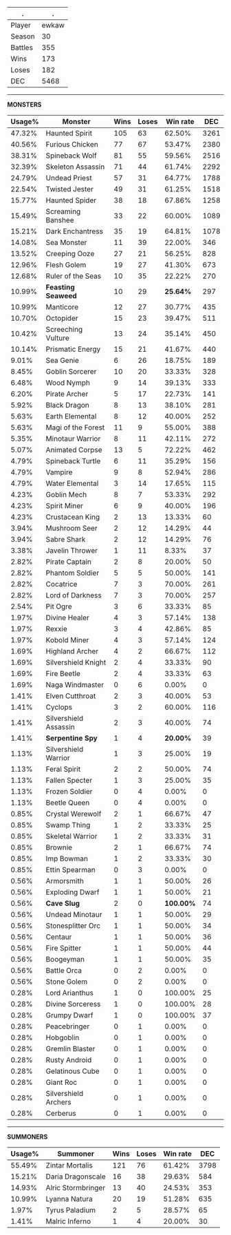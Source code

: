 .|.
|-|-
Player|ewkaw
Season|30
Battles|355
Wins|173
Loses|182
DEC|5468

---
**MONSTERS**

Usage%|Monster|Wins|Loses|Win rate|DEC|
-|-|-|-|-|-|
47.32%|Haunted Spirit|105|63|62.50%|3261|
40.56%|Furious Chicken|77|67|53.47%|2380|
38.31%|Spineback Wolf|81|55|59.56%|2516|
32.39%|Skeleton Assassin|71|44|61.74%|2292|
24.79%|Undead Priest|57|31|64.77%|1788|
22.54%|Twisted Jester|49|31|61.25%|1518|
15.77%|Haunted Spider|38|18|67.86%|1258|
15.49%|Screaming Banshee|33|22|60.00%|1089|
15.21%|Dark Enchantress|35|19|64.81%|1078|
14.08%|Sea Monster|11|39|22.00%|346|
13.52%|Creeping Ooze|27|21|56.25%|828|
12.96%|Flesh Golem|19|27|41.30%|673|
12.68%|Ruler of the Seas|10|35|22.22%|270|
10.99%|**Feasting Seaweed**|10|29|**25.64%**|297|
10.99%|Manticore|12|27|30.77%|435|
10.70%|Octopider|15|23|39.47%|511|
10.42%|Screeching Vulture|13|24|35.14%|450|
10.14%|Prismatic Energy|15|21|41.67%|440|
9.01%|Sea Genie|6|26|18.75%|189|
8.45%|Goblin Sorcerer|10|20|33.33%|328|
6.48%|Wood Nymph|9|14|39.13%|333|
6.20%|Pirate Archer|5|17|22.73%|141|
5.92%|Black Dragon|8|13|38.10%|281|
5.63%|Earth Elemental|8|12|40.00%|252|
5.63%|Magi of the Forest|11|9|55.00%|388|
5.35%|Minotaur Warrior|8|11|42.11%|272|
5.07%|Animated Corpse|13|5|72.22%|462|
4.79%|Spineback Turtle|6|11|35.29%|156|
4.79%|Vampire|9|8|52.94%|286|
4.79%|Water Elemental|3|14|17.65%|115|
4.23%|Goblin Mech|8|7|53.33%|292|
4.23%|Spirit Miner|6|9|40.00%|196|
4.23%|Crustacean King|2|13|13.33%|60|
3.94%|Mushroom Seer|2|12|14.29%|44|
3.94%|Sabre Shark|2|12|14.29%|76|
3.38%|Javelin Thrower|1|11|8.33%|37|
2.82%|Pirate Captain|2|8|20.00%|50|
2.82%|Phantom Soldier|5|5|50.00%|141|
2.82%|Cocatrice|7|3|70.00%|261|
2.82%|Lord of Darkness|7|3|70.00%|257|
2.54%|Pit Ogre|3|6|33.33%|85|
1.97%|Divine Healer|4|3|57.14%|138|
1.97%|Rexxie|3|4|42.86%|85|
1.97%|Kobold Miner|4|3|57.14%|124|
1.69%|Highland Archer|4|2|66.67%|112|
1.69%|Silvershield Knight|2|4|33.33%|90|
1.69%|Fire Beetle|2|4|33.33%|63|
1.69%|Naga Windmaster|0|6|0.00%|0|
1.41%|Elven Cutthroat|2|3|40.00%|53|
1.41%|Cyclops|3|2|60.00%|116|
1.41%|Silvershield Assassin|2|3|40.00%|74|
1.41%|**Serpentine Spy**|1|4|**20.00%**|39|
1.13%|Silvershield Warrior|1|3|25.00%|19|
1.13%|Feral Spirit|2|2|50.00%|74|
1.13%|Fallen Specter|1|3|25.00%|35|
1.13%|Frozen Soldier|0|4|0.00%|0|
1.13%|Beetle Queen|0|4|0.00%|0|
0.85%|Crystal Werewolf|2|1|66.67%|47|
0.85%|Swamp Thing|1|2|33.33%|25|
0.85%|Skeletal Warrior|1|2|33.33%|31|
0.85%|Brownie|2|1|66.67%|74|
0.85%|Imp Bowman|1|2|33.33%|30|
0.85%|Ettin Spearman|0|3|0.00%|0|
0.56%|Armorsmith|1|1|50.00%|26|
0.56%|Exploding Dwarf|1|1|50.00%|21|
0.56%|**Cave Slug**|2|0|**100.00%**|74|
0.56%|Undead Minotaur|1|1|50.00%|29|
0.56%|Stonesplitter Orc|1|1|50.00%|34|
0.56%|Centaur|1|1|50.00%|36|
0.56%|Fire Spitter|1|1|50.00%|44|
0.56%|Boogeyman|1|1|50.00%|35|
0.56%|Battle Orca|0|2|0.00%|0|
0.56%|Stone Golem|0|2|0.00%|0|
0.28%|Lord Arianthus|1|0|100.00%|25|
0.28%|Divine Sorceress|1|0|100.00%|28|
0.28%|Grumpy Dwarf|1|0|100.00%|37|
0.28%|Peacebringer|0|1|0.00%|0|
0.28%|Hobgoblin|0|1|0.00%|0|
0.28%|Gremlin Blaster|0|1|0.00%|0|
0.28%|Rusty Android|0|1|0.00%|0|
0.28%|Gelatinous Cube|0|1|0.00%|0|
0.28%|Giant Roc|0|1|0.00%|0|
0.28%|Silvershield Archers|0|1|0.00%|0|
0.28%|Cerberus|0|1|0.00%|0|

---
**SUMMONERS**

Usage%|Summoner|Wins|Loses|Win rate|DEC|
-|-|-|-|-|-|
55.49%|Zintar Mortalis|121|76|61.42%|3798|
15.21%|Daria Dragonscale|16|38|29.63%|584|
14.93%|Alric Stormbringer|13|40|24.53%|353|
10.99%|Lyanna Natura|20|19|51.28%|635|
1.97%|Tyrus Paladium|2|5|28.57%|65|
1.41%|Malric Inferno|1|4|20.00%|30|
